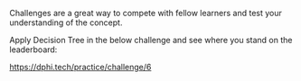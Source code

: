 <p>Challenges are a great way to compete with fellow learners and test your understanding of the concept.</p>

<p>Apply Decision Tree&nbsp;in the below challenge and see where you stand on the leaderboard:</p>

<p><a href="https://dphi.tech/practice/challenge/6">https://dphi.tech/practice/challenge/6</a></p>